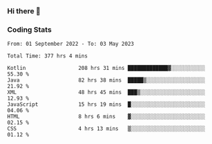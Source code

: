 ### Hi there 👋

<!--
**Girrafeec/girrafeec** is a ✨ _special_ ✨ repository because its `README.md` (this file) appears on your GitHub profile.

Here are some ideas to get you started:

- 🔭 I’m currently working on ...
- 🌱 I’m currently learning ...
- 👯 I’m looking to collaborate on ...
- 🤔 I’m looking for help with ...
- 💬 Ask me about ...
- 📫 How to reach me: ...
- 😄 Pronouns: ...
- ⚡ Fun fact: ...
-->

### Coding Stats
<!--START_SECTION:waka-->

```text
From: 01 September 2022 - To: 03 May 2023

Total Time: 377 hrs 4 mins

Kotlin                 208 hrs 31 mins █████████████▓░░░░░░░░░░░   55.30 %
Java                   82 hrs 38 mins  █████▒░░░░░░░░░░░░░░░░░░░   21.92 %
XML                    48 hrs 45 mins  ███▒░░░░░░░░░░░░░░░░░░░░░   12.93 %
JavaScript             15 hrs 19 mins  █░░░░░░░░░░░░░░░░░░░░░░░░   04.06 %
HTML                   8 hrs 6 mins    ▓░░░░░░░░░░░░░░░░░░░░░░░░   02.15 %
CSS                    4 hrs 13 mins   ▒░░░░░░░░░░░░░░░░░░░░░░░░   01.12 %
```

<!--END_SECTION:waka-->
